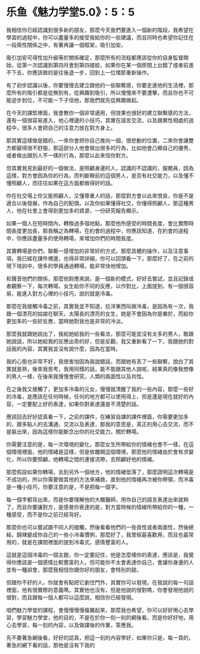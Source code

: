 # 乐鱼《魅力学堂5.0》：5：5

我相信你已經認識到很多新的朋友，那麼今天我們要進入一個新的階段，我希望在學習的過程中，你可以盡量多的接受我給你的一些建議，而且同時也希望你記住在一段兩性關係之中，有著再讓一個框架，吸引加安。

吸引加安可得性加升級等於關係確定，那麼所有的流程都應該從你的自身監督開始，從第一次認識到第四月會到第四接紋，如果你在某一個房間上出錯了或者前進不下去，你應該做的是往後退一步，回到上一位環節重新操作。

有了初步認識以後，你要慢慢去建立跟他的一些聯繫感，你要走進他的生活裡，那麼所有的吸引都是從無到有，從興趣到吸引，所以慢慢來不要遭擊，而且你也不可能逆步到位，不可能一下子信他，那我們就先從興趣做起。

在今天的課堅裡面，我會教你一個非常適用，但效果也很好的建立聯繫感的方法，還有一個很容易進入，他心裡邊的小技巧，其實在語言交流，以及跟異性相處的過程中，很多人會把自己的注意力放在對方身上。

那其實這樣做是錯的，一來你會把你自己推向一個，很悲動的位置，二來你會讓雙方都變得很不舒服，那這部分人他會做出很多的行為，比如他會凸顯自己的優秀，或者做出跟別人不一樣的行為，那麼以此來信你對方。

但其實我見到最好的一個做法，是照顧身邊的人，認識的不認識的，服務員，因為這樣，對方會因為你的行為，而判斷眼前的這個男人，是否有社交能力，以及懂不懂照顧人，而往往如果在這方面都做得好的話。

你在社交場上你又能照顧人，又懂尊重人的話，那麼對方會以此來恨良，你是不是適合以後發展，作為自己的配偶，以及你如果懂得社交，你懂得照顧人，那這種男人，他在社會上會得到更加多的資源，一份研究報告顯示。

如果一個人在短時間內，轉換過多個地點，那麼他所感受的時間長度，會比實際時間長度更加長，那我稱之為轉場，在約會的過程中，你應該知道，在約會的過程中，你應該盡量多的使用轉場，來增加你們的時間長度。

其實轉場是你們，聯繫一感增加的非常好的方式，那麼具體的操作，以及注意事項，我已經在課件裡邊，也得非常詳細，你可以回頭看一下，那麼好了，在之前的現下培訓中，很多的學員通過轉場，能非常快地增加。

和聲音他們的關係，那麼他對應來說，是一個新的模式，好好去嘗試，並且記錄或者觀察一下，每次轉場，女生給你不同的反應，以作對比，上面提到，有一個很容易，能進入對方心裡的小技巧，說的就是冷毒。

那麼在我接觸冷毒之前，其實我並不知道，拉洋東西叫做冷毒，是因為有一次，我跟一個漂亮的姑娘在聊天，太陽長的漂亮的女生，她是不會因為你是樂於，而給你更加多的一些好反應，當時她對我也是非常的冷淡。

那麼我就跟她說出了，我給她給我的一些看法，那麼可能並沒有太多的男人，敢跟她說話，所以她給我的反應出奇的好，但是反觀，我又重新看了一下，我跟她的對話我的內容，其實我並沒有說什麼，因為在當時。

我的心態也非常不好，我很害怕因為我說錯話，而跟她有丟了一些聯繫，說白了其實就是熟，後來我思考，我用同樣的話，能不能跟其他人說呢，結果真的像我想像的男人一樣，在後來我慢慢會研究，人類的兩面性以及共性。

在之後我又接觸了，更加多冷毒的元女，慢慢就清醒了我的一些內容，那麼一些好的冷毒，是應該在任何時候，任何的地方都可以使用得上，但是還是現在就好的內容，一定要配上好的表達，如果你對表達還是不清楚的話。

應該回去好好認真看一下，之前的課件，在練習自課的課件裡面，你需要更加多的，跟多點人的去溝通，交流以及表達，那我的意思是，真正的用心去交流，而不是裝出來，因為這樣你能斷念出你的社交能力，關於轉場。

你需要注意的是，每一次環境的變化，那麼女生所帶給你的情緒也會不一樣，在這個環境裡面，他的情緒是這樣，但是依離開這個環境，那麼他的情緒由於會有求變化，所以你要照顧，他轉場之間的連接流帶，去照顧好他的情緒。

那麼假設如果你轉場，去到另外一個地方，他的情緒低落了，那麼證明這次轉場是不成功的，所以你需要做其他的方法來補救，直到他的情緒再次被你帶領，而冷毒是一種小技巧，你要注意的是，不是把每一個字。

每一個字都背出來，而是你要理解他的大概醫師，用你自己的語言表達出來就夠了，而且你要讓對方，是感覺你表達的是，對方當時候的情緒所帶給你的一種，一種感受，而不是你之前已經背好。

那麼你也可以嘗試跟不同人的接觸，然後看看他們的一些貢性或者兩面性，然後總結，歸辣變成你自己的一些小冷毒慣例，那麼好了，我曾經最喜歡用，而且也最常用的，就是在課間裡面的提到冷毒式，感情豐富的人。

這就是這個冷毒的一個主題，你一定要記住，他是怎麼樣你的表達，應該是，我覺得你應該是一個感情比較豐富的人，但可能你不太會表達你自己，會讓你身邊的人並有一種誤會，那麼我相信你跟你好的朋友，會特別的甜。

但跟你不好的人，你就會有點把它劇住門外，其實你可以發現，在我說的每一句話裡面，他有很實際的意義嗎，其實他也沒有，但是他說的很對嗎，你會發現他說的很對，而且跟每一個人都可以這麼說，相信你已經發現。

咱們魅力學堂的課程，會慢慢慢慢複雜起來，那麼我也希望，你可以好好用心去學習，學習魅力學堂，他的目的，不是在於你一刻一刻的網後看，而是你好好地，用心去學習，每一刻的內容，以及做課後的作業，答應我。

先不要著急網後看，好好的認真，把這一刻的內容學好，如果你只是，每一頁的，著急的網下看的話，那他是沒有下我的